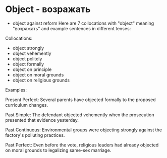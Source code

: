 # Object - возражать




- object against reform
Here are 7 collocations with "object" meaning "возражать" and example sentences in different tenses:

Collocations:
- object strongly
- object vehemently
- object politely
- object formally
- object on principle
- object on moral grounds
- object on religious grounds

Examples:

Present Perfect: Several parents have objected formally to the proposed curriculum changes.

Past Simple: The defendant objected vehemently when the prosecution presented that evidence yesterday.

Past Continuous: Environmental groups were objecting strongly against the factory's polluting practices.

Past Perfect: Even before the vote, religious leaders had already objected on moral grounds to legalizing same-sex marriage.